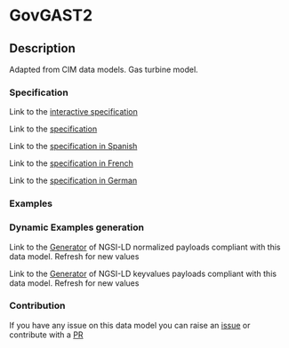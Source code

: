 # GovGAST2

## Description 

Adapted from CIM data models. Gas turbine model.
### Specification

Link to the [interactive specification](https://swagger.lab.fiware.org/?url=https://smart-data-models.github.io/dataModel.EnergyCIM/GovGAST2/swagger.yaml)

Link to the [specification](https://smart-data-models.github.io/dataModel.EnergyCIM/GovGAST2/doc/spec.md)

Link to the [specification in Spanish](https://smart-data-models.github.io/dataModel.EnergyCIM/GovGAST2/doc/spec_ES.md)

Link to the [specification in French](https://smart-data-models.github.io/dataModel.EnergyCIM/GovGAST2/doc/spec_FR.md)

Link to the [specification in German](https://smart-data-models.github.io/dataModel.EnergyCIM/GovGAST2/doc/spec_DE.md)
### Examples
### Dynamic Examples generation

Link to the [Generator](https://smartdatamodels.org/extra/ngsi-ld_generator_v0.92.php?schemaUrl=https://raw.githubusercontent.com/smart-data-models/dataModel.EnergyCIM/master/GovGAST2/schema.json&email=info@smartdatamodels.org) of NGSI-LD normalized payloads compliant with this data model. Refresh for new values

Link to the [Generator](https://smartdatamodels.org/extra/ngsi-ld_generator_keyvalues_v0.92.php?schemaUrl=https://raw.githubusercontent.com/smart-data-models/dataModel.EnergyCIM/master/GovGAST2/schema.json&email=info@smartdatamodels.org) of NGSI-LD keyvalues payloads compliant with this data model. Refresh for new values
### Contribution

 If you have any issue on this data model you can raise an [issue](https://github.com/smart-data-models/dataModel.EnergyCIM/issues)  or contribute with a [PR](https://github.com/smart-data-models/dataModel.EnergyCIM/pulls)
